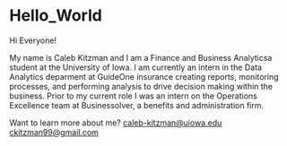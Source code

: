 # Hello_World

Hi Everyone!

My name is Caleb Kitzman and I am a Finance and Business Analyticsa student at the University of Iowa. I am currently an intern in the Data Analytics deparment at GuideOne insurance creating reports, monitoring processes, and performing analysis to drive decision making within the business. Prior to my current role I was an intern on the Operations Excellence team at Businessolver, a benefits and administration firm. 

Want to learn more about me?
caleb-kitzman@uiowa.edu
ckitzman99@gmail.com
